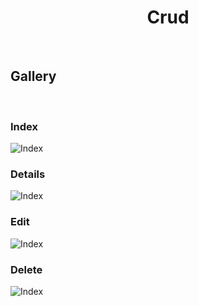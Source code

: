 <h1 align="center">
   Crud
</h1>



<br>


## Gallery

<br>

### Index
![Index](https://github.com/FaberSanZ/ASP.NET-Core-Samples/blob/master/Img/MVC/Crud/Index.PNG)
<br>

### Details
![Index](https://github.com/FaberSanZ/ASP.NET-Core-Samples/blob/master/Img/MVC/Crud/Details.PNG)
<br>

### Edit
![Index](https://github.com/FaberSanZ/ASP.NET-Core-Samples/blob/master/Img/MVC/Crud/Edit.PNG)
<br>

### Delete
![Index](https://github.com/FaberSanZ/ASP.NET-Core-Samples/blob/master/Img/MVC/Crud/Delete.PNG)

